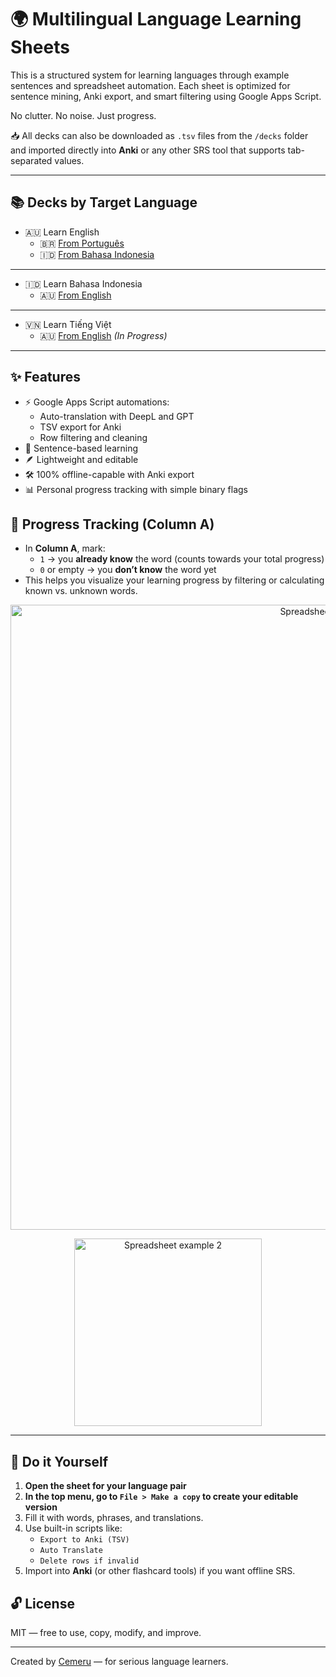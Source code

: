 # 🌍 Multilingual Language Learning Sheets

This is a structured system for learning languages through example sentences and spreadsheet automation. Each sheet is optimized for sentence mining, Anki export, and smart filtering using Google Apps Script.

No clutter. No noise. Just progress.

📥 All decks can also be downloaded as `.tsv` files from the `/decks` folder and imported directly into **Anki** or any other SRS tool that supports tab-separated values.

---

## 📚 Decks by Target Language

- 🇦🇺 Learn English
  - 🇧🇷 [From Português](https://docs.google.com/spreadsheets/d/1i9aXHtEdLK1wUkUqZNuGoWd11hmYyy_OTkZc3ngTOwU/edit?gid=804322809#gid=804322809)
  - 🇮🇩 [From Bahasa Indonesia](https://docs.google.com/spreadsheets/d/14sg-bQSxqhM1V9lNCm6ifbytRLnV-rl0DXe7v059P3c/edit?gid=804322809#gid=804322809)

---

- 🇮🇩 Learn Bahasa Indonesia
  - 🇦🇺 [From English](https://docs.google.com/spreadsheets/d/1CrM7bhMkdiIKz3AKwwxiOYjR7LBo6AcM1xeXxMJNqhk/edit?gid=804322809#gid=804322809)
    
---

- 🇻🇳 Learn Tiếng Việt
  - 🇦🇺 [From English](#) *(In Progress)*

---

## ✨ Features

- ⚡ Google Apps Script automations:
  - Auto-translation with DeepL and GPT
  - TSV export for Anki
  - Row filtering and cleaning
- 🧠 Sentence-based learning
- 🪶 Lightweight and editable
- 🛠️ 100% offline-capable with Anki export
- 📊 Personal progress tracking with simple binary flags
  
## 🧮 Progress Tracking (Column A)

- In **Column A**, mark:
  - `1` → you **already know** the word (counts towards your total progress)
  - `0` or empty → you **don’t know** the word yet
- This helps you visualize your learning progress by filtering or calculating known vs. unknown words.

<p align="center">
  <img src="https://github.com/user-attachments/assets/2fc40b31-a68f-43e6-a34e-451fa405f8a0" alt="Spreadsheet example 1" width="1000"/>
</p>

<p align="center">
  <img src="https://github.com/user-attachments/assets/25fc9ac8-a6bf-425f-91f6-fd1032586189" alt="Spreadsheet example 2" width="300"/>
</p>

---

## 🚀 Do it Yourself

1. **Open the sheet for your language pair**
2. **In the top menu, go to `File > Make a copy` to create your editable version**
3. Fill it with words, phrases, and translations.
4. Use built-in scripts like:
   - `Export to Anki (TSV)`
   - `Auto Translate`
   - `Delete rows if invalid`
5. Import into **Anki** (or other flashcard tools) if you want offline SRS.

## 🔓 License

MIT — free to use, copy, modify, and improve.

---

Created by [Cemeru](https://github.com/Cemeru) — for serious language learners.
